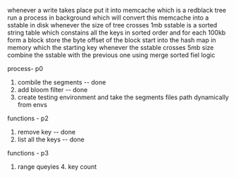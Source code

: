 whenever a write takes place put it into memcache which is a redblack tree
run a process in background which will convert this memcache into a sstable in disk whenever the size of tree crosses 1mb
sstable is a sorted string table which constains all the keys in sorted order and for each 100kb form a block store the byte offset of the block start into the hash map in memory which the starting key
whenever the sstable crosses 5mb size combine the sstable with the previous one using merge sorted fiel logic

process- p0

1. combile the segments -- done
2. add bloom filter -- done
3. create testing environment and take the segments files path dynamically from envs

functions - p2

1. remove key -- done
2. list all the keys -- done

functions - p3

1. range queyies 4. key count


